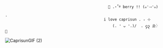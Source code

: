                                                    🍹 .⋆˚࿔ berry !! (๑ᵔ⤙ᵔ๑) . 
                                                 i love caprisun . ₊ ⊹ 
                                                     (. ❛ ᴗ ❛.)/  . ၄၃ ⛱️⁛🌅
  ![CaprisunGIF (2)](https://github.com/user-attachments/assets/4fca5e7f-51ff-4b5b-852a-c0d6de10388a)







